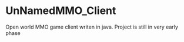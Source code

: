 # UnNamedMMO_Client

Open world MMO game client writen in java.
Project is still in very early phase
